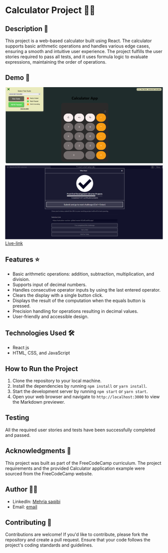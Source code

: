# Calculator Project 🚀🚀

## Description 📝
This project is a web-based calculator built using React. The calculator supports basic arithmetic operations and handles various edge cases, ensuring a smooth and intuitive user experience. The project fulfills the user stories required to pass all tests, and it uses formula logic to evaluate expressions, maintaining the order of operations.


## Demo 📸

![Demo](./src/images/cal.png)
![FreeCodeCamp](./src/images/f3.png)
<br>
 [Live-link](https://calculator-section--gilded-moxie-f62af8.netlify.app/)

## Features ⭐
- Basic arithmetic operations: addition, subtraction, multiplication, and division.
- Supports input of decimal numbers.
- Handles consecutive operator inputs by using the last entered operator.
- Clears the display with a single button click.
- Displays the result of the computation when the equals button is pressed.
- Precision handling for operations resulting in decimal values.
- User-friendly and accessible design.


## Technologies Used 🛠️
- React js 
- HTML, CSS, and JavaScript

## How to Run the Project
1. Clone the repository to your local machine.
2. Install the dependencies by running `npm install` or `yarn install`.
3. Start the development server by running `npm start` or `yarn start`.
4. Open your web browser and navigate to `http://localhost:3000` to view the Markdown previewer.

## Testing
All the required user stories and tests have been successfully completed and passed.

## Acknowledgments 📝
This project was built as part of the FreeCodeCamp curriculum. The project requirements and the provided Calculator application example were sourced from the FreeCodeCamp website.

## Author 👩‍💻
- LinkedIn: [Mehria saqibi](https://www.linkedin.com/in/mehria-saqibi-a386a41a1?utm_source=share&utm_campaign=share_via&utm_content=profile&utm_medium=android_app)
- Email: [email](mosawermh@gmail.com)

## Contributing 🤝

Contributions are welcome! If you'd like to contribute, please fork the repository and create a pull request. Ensure that your code follows the project's coding standards and guidelines.